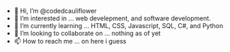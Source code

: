 - 👋 Hi, I’m @codedcauliflower
- 👀 I’m interested in ... web develepment, and software development.
- 🌱 I’m currently learning ... HTML, CSS, Javascript, SQL, C#, and Python
- 💞️ I’m looking to collaborate on ... nothing as of yet
- 📫 How to reach me ... on here i guess

<!---
codedcauliflower/codedcauliflower is a ✨ special ✨ repository because its `README.md` (this file) appears on your GitHub profile.
You can click the Preview link to take a look at your changes.
--->
